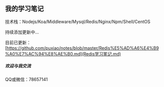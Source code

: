 ## 我的学习笔记
技术栈：Nodejs/Koa/Middleware/Mysql/Redis/Nginx/Npm/Shell/CentOS

持续添加更新中...

目前已更新：[https://github.com/puxiao/notes/blob/master/Redis%E5%AD%A6%E4%B9%A0%E7%AC%94%E8%AE%B0.md](Redis学习笔记.md)

##### 欢迎与我交流
QQ或微信：78657141
